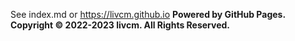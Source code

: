 See index.md or <https://livcm.github.io>
**Powered by GitHub Pages. Copyright ©️ 2022-2023 livcm. All Rights Reserved.**
